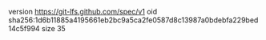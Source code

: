 version https://git-lfs.github.com/spec/v1
oid sha256:1d6b11885a4195661eb2bc9a5ca2fe0587d8c13987a0bdebfa229bed14c5f994
size 35

